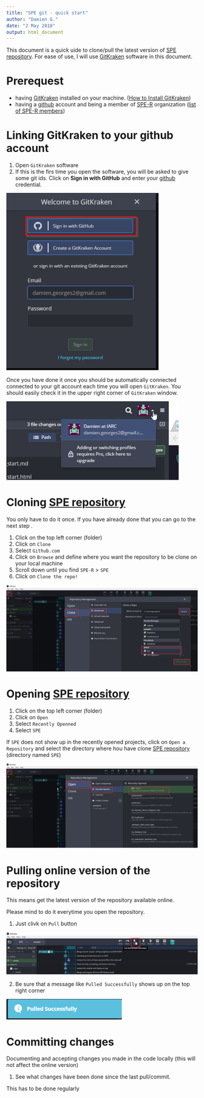 ```yaml
---
title: "SPE git - quick start"
author: "Damien G."
date: "2 May 2018"
output: html_document
---
```


This document is a quick uide to clone/pull the latest version of [SPE repository](https://github.com/SPE-R/SPE).
For ease of use, I will use [GitKraken](https://www.gitkraken.com/) software in this document.

# Prerequest

  - having [GitKraken](https://www.gitkraken.com) installed on your machine. ([How to Install GitKraken](https://support.gitkraken.com/how-to-install]))
  - having a [github](https://github.com/) account and being a member of [SPE-R](https://github.com/orgs/SPE-R) 
  organization ([list of SPE-R members](https://github.com/orgs/SPE-R/people))
 
 
# Linking GitKraken to your github account

1. Open `GitKraken` software
2. If this is the firs time you open the software, you will be asked to give some git ids. Click on 
**Sign in with GitHub** and enter your [github](https://github.com/) credential.

![](SPE_git-quick_start-images\spe_git-quick_start-001.png)

Once you have done it once you should be automatically connected connected to your git account each time
you will open `GitKraken`. You should easily check it in the upper right corner of `GitKraken` window.

![](SPE_git-quick_start-images\spe_git-quick_start-002.png)



# Cloning [SPE repository](https://github.com/SPE-R/SPE)

You only have to do it once. If you have already done that you can go to the next step .

1. Click on the top left corner (folder)
2. Click on `Clone`
3. Select `Github.com`
4. Click on `Browse` and define where you want the repository to be clone on your local machine
5. Scroll down until you find `SPE-R` > `SPE` 
6. Click on `Clone the repo!`

![](SPE_git-quick_start-images\spe_git-quick_start-003.png)


# Opening [SPE repository](https://github.com/SPE-R/SPE)

1. Click on the top left corner (folder)
2. Click on `Open`
3. Select `Recently Openned`
4. Select `SPE`

If `SPE` does not show up in the recently opened projects, click on `Open a Repository` and select the 
directory where hou have clone [SPE repository](https://github.com/SPE-R/SPE) (directory named `SPE`)

![](SPE_git-quick_start-images\spe_git-quick_start-004.png)

# Pulling online version of the repository

This means get the latest version of the repository available online.

Please mind to do it everytime you open the repository.

1. Just clivk on `Pull` button

![](SPE_git-quick_start-images\spe_git-quick_start-005.png)

2. Be sure that a message like `Pulled Successfully` shows up on the top right corner

![](SPE_git-quick_start-images\spe_git-quick_start-006.png)

# Committing changes

Documenting and accepting changes you made in the code locally (this will not affect the online version)

1. See what changes have been done since the last pull/commit.



This has to be done regularly